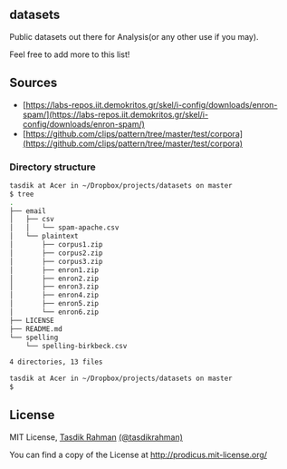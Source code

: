 ## datasets

Public datasets out there for Analysis(or any other use if you may).

Feel free to add more to this list!

## Sources

- [https://labs-repos.iit.demokritos.gr/skel/i-config/downloads/enron-spam/](https://labs-repos.iit.demokritos.gr/skel/i-config/downloads/enron-spam/)
- [https://github.com/clips/pattern/tree/master/test/corpora](https://github.com/clips/pattern/tree/master/test/corpora)

### Directory structure

```sh
tasdik at Acer in ~/Dropbox/projects/datasets on master
$ tree
.
├── email
│   ├── csv
│   │   └── spam-apache.csv
│   └── plaintext
│       ├── corpus1.zip
│       ├── corpus2.zip
│       ├── corpus3.zip
│       ├── enron1.zip
│       ├── enron2.zip
│       ├── enron3.zip
│       ├── enron4.zip
│       ├── enron5.zip
│       └── enron6.zip
├── LICENSE
├── README.md
└── spelling
    └── spelling-birkbeck.csv

4 directories, 13 files

tasdik at Acer in ~/Dropbox/projects/datasets on master
$  
```

## License

MIT License, [Tasdik Rahman](http://tasdikrahman.me) [(@tasdikrahman)](https://twitter.com/tasdikrahman)

You can find a copy of the License at http://prodicus.mit-license.org/

